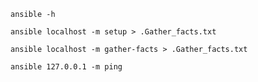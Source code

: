 ```
ansible -h
```
```
ansible localhost -m setup > .Gather_facts.txt
```
```
ansible localhost -m gather-facts > .Gather_facts.txt
```
```
ansible 127.0.0.1 -m ping
```

